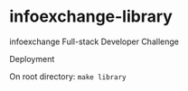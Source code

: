 # infoexchange-library
infoexchange Full-stack Developer Challenge

Deployment

On root directory:
  `make library`
